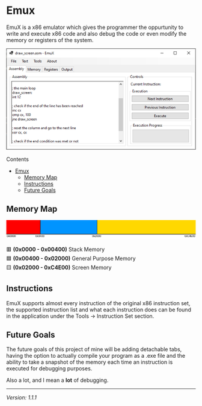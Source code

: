 # Emux

EmuX is a x86 emulator which gives the programmer the oppurtunity to write and execute x86 code and also debug the code or even modify the memory or registers of the system.

![EmuX](/misc/EmuX%20screenshot.png)

Contents

- [Emux](#emux)
  - [Memory Map](#memory-map)
  - [Instructions](#instructions)
  - [Future Goals](#future-goals)
  
## Memory Map

![Memory Map](/misc/memory%20map.png)

🟥 **(0x0000 - 0x00400)** Stack Memory <br>
🟦 **(0x00400 - 0x02000)** General Purpose Memory <br>
🟨 **(0x02000 - 0xC4E00)** Screen Memory <br>

## Instructions

EmuX supports almost every instruction of the original x86 instruction set, the supported instruction list and what each instruction does can be found in the application under the Tools -> Instruction Set section.

## Future Goals

The future goals of this project of mine will be adding detachable tabs, having the option to actually compile your program as a .exe file and the ability to take a snapshot of the memory each time an instruction is executed for debugging purposes.

Also a lot, and I mean a **lot** of debugging.

---

*Version: 1.1.1*